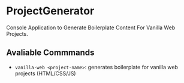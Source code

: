 # ProjectGenerator

Console Application to Generate Boilerplate Content For Vanilla Web Projects.

## Avaliable Commmands
- `vanilla-web <project-name>`: generates boilerplate for vanilla web projects (HTML/CSS/JS)
